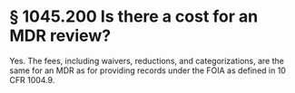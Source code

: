 # § 1045.200   Is there a cost for an MDR review?

Yes. The fees, including waivers, reductions, and categorizations, are the same for an MDR as for providing records under the FOIA as defined in 10 CFR 1004.9.




